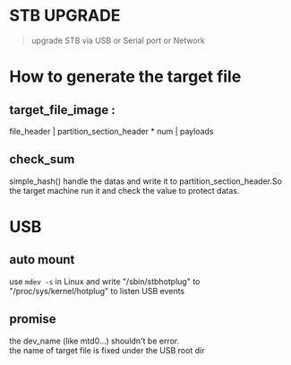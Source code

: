 # STB UPGRADE

> upgrade STB via USB or Serial port or Network

# How to generate the target file

## target_file_image :


file_header | partition_section_header * num | payloads

## check_sum
simple_hash() handle the datas and write it to partition_section_header.So the target machine run it and check the value to protect datas.


# USB

## auto mount

use `mdev -s` in Linux and write "/sbin/stbhotplug" to "/proc/sys/kernel/hotplug" to listen USB events

## promise
the dev_name (like mtd0...) shouldn't be error.  
the name of target file is fixed under the USB root dir
